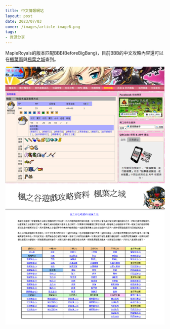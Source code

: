 ```yaml
---
title: 中文情報網站
layout: post
date: 2023/07/03
cover: /images/article-image6.png
tags:
- 資源分享
---
```

MapleRoyals的版本匹配BBB(BeforeBigBang)，目前BBB的中文攻略內容還可以在[楓葉雨](https://maple.yampiz.com/tw/w)與[楓葉之城](http://www.crazygame.idv.tw/maple/index.html)查到。

<div class="figure mb-0">
    <img src="/images/posts/bbb-library1.png" loading="lazy" class="figure-img" alt="楓葉雨">
</div>
<div class="figure mb-0">
    <img src="/images/posts/bbb-library2.png" loading="lazy" class="figure-img" alt="楓葉之城">
</div>